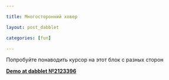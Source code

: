 ```yaml
---

title: Многосторонний ховер

layout: post_dabblet

categories: [fun]

---
```


Попробуйте понаводить курсор на этот блок с разных сторон

**[Demo at dabblet №2123396](http://dabblet.com/gist/2123396/)**
